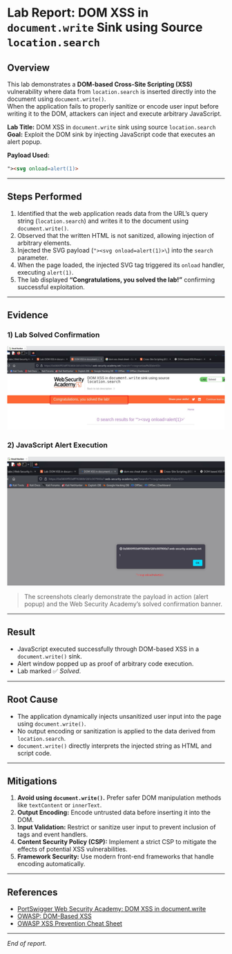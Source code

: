 # Lab Report: DOM XSS in `document.write` Sink using Source `location.search`

## Overview
This lab demonstrates a **DOM-based Cross-Site Scripting (XSS)** vulnerability where data from `location.search` is inserted directly into the document using `document.write()`.  
When the application fails to properly sanitize or encode user input before writing it to the DOM, attackers can inject and execute arbitrary JavaScript.

**Lab Title:** DOM XSS in `document.write` sink using source `location.search`  
**Goal:** Exploit the DOM sink by injecting JavaScript code that executes an alert popup.  

**Payload Used:**
```html
"><svg onload=alert(1)>
```

---

## Steps Performed
1. Identified that the web application reads data from the URL’s query string (`location.search`) and writes it to the document using `document.write()`.  
2. Observed that the written HTML is not sanitized, allowing injection of arbitrary elements.  
3. Injected the SVG payload (`"><svg onload=alert(1)>\`) into the `search` parameter.  
4. When the page loaded, the injected SVG tag triggered its `onload` handler, executing `alert(1)`.  
5. The lab displayed **“Congratulations, you solved the lab!”** confirming successful exploitation.

---

## Evidence

### 1) Lab Solved Confirmation
![Lab Solved Screenshot](/images/Dom%20XSS%20in%20Document%20lab%20solved.jpg)

### 2) JavaScript Alert Execution
![JavaScript Alert Screenshot](/images/Dom%20XSS%20in%20Document.jpg)

> The screenshots clearly demonstrate the payload in action (alert popup) and the Web Security Academy’s solved confirmation banner.

---

## Result
- JavaScript executed successfully through DOM-based XSS in a `document.write()` sink.  
- Alert window popped up as proof of arbitrary code execution.  
- Lab marked ✅ *Solved*.

---

## Root Cause
- The application dynamically injects unsanitized user input into the page using `document.write()`.  
- No output encoding or sanitization is applied to the data derived from `location.search`.  
- `document.write()` directly interprets the injected string as HTML and script code.

---

## Mitigations
1. **Avoid using `document.write()`.** Prefer safer DOM manipulation methods like `textContent` or `innerText`.  
2. **Output Encoding:** Encode untrusted data before inserting it into the DOM.  
3. **Input Validation:** Restrict or sanitize user input to prevent inclusion of tags and event handlers.  
4. **Content Security Policy (CSP):** Implement a strict CSP to mitigate the effects of potential XSS vulnerabilities.  
5. **Framework Security:** Use modern front-end frameworks that handle encoding automatically.

---

## References
- [PortSwigger Web Security Academy: DOM XSS in document.write](https://portswigger.net/web-security/cross-site-scripting/dom-based/document-write-sink)  
- [OWASP: DOM-Based XSS](https://owasp.org/www-community/attacks/DOM_Based_XSS)  
- [OWASP XSS Prevention Cheat Sheet](https://cheatsheetseries.owasp.org/cheatsheets/Cross_Site_Scripting_Prevention_Cheat_Sheet.html)

---

*End of report.*
